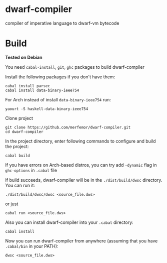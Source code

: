 # dwarf-compiler
compiler of imperative language to dwarf-vm bytecode

# Build

**Tested on Debian**

You need `cabal-install`, `git`, `ghc` packages to build dwarf-compiler

Install the following packages if you don't have them:
```
cabal install parsec
cabal install data-binary-ieee754
```
For Arch instead of install `data-binary-ieee754` run:
```
yaourt -S haskell-data-binary-ieee754
```

Clone project
```
git clone https://github.com/merfemor/dwarf-compiler.git
cd dwarf-compiler
```
In the project directory, enter following commands to configure and build the project:
```
cabal build
```
If you have errors on Arch-based distros, you can try add `-dynamic` flag in `ghc-options` in `.cabal` file

If build succeeds, dwarf-compiler will be in the `./dist/build/dwsc` directory. You can run it:
```
./dist/build/dwsc/dwsc <source_file.dws>
```
or just
```
cabal run <source_file.dws>
```

Also you can install dwarf-compiler into your `.cabal` directory:
```
cabal install
```
Now you can run dwarf-compiler from anywhere (assuming that you have `.cabal/bin` in your PATH):
```
dwsc <source_file.dws>
```
